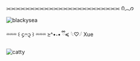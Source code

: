 ⫘⫘⫘⫘⫘⫘⫘⫘⫘⫘⫘⫘⫘⫘⫘⫘⫘⫘⫘⫘⫘⫘⫘⫘ Ი︵𐑼

![blackysea](https://github.com/user-attachments/assets/2f94b88c-f544-443c-ae3c-07671b2d04f0)

⏔⏔⏔ ꒰ ᧔ෆ᧓ ꒱ ⏔⏔⏔     ≽^•˕• ྀི≼
𓆩♡𓆪
Xue

![catty](https://github.com/user-attachments/assets/38d7d361-772c-4235-a347-d9c0a8031e49)
